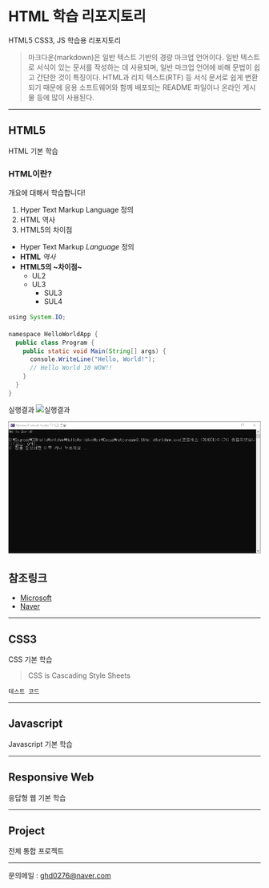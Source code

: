 # HTML 학습 리포지토리
HTML5 CSS3, JS 학습용 리포지토리

> 마크다운(markdown)은 일반 텍스트 기반의 경량 마크업 언어이다. 일반 텍스트로 서식이 있는 문서를 작성하는 데 사용되며, 일반 마크업 언어에 비해 문법이 쉽고 간단한 것이 특징이다. HTML과 리치 텍스트(RTF) 등 서식 문서로 쉽게 변환되기 때문에 응용 소프트웨어와 함께 배포되는 README 파일이나 온라인 게시물 등에 많이 사용된다.

-------------------------

## HTML5
HTML 기본 학습

### HTML이란?
개요에 대해서 학습합니다!
1. Hyper Text Markup Language 정의
2. HTML 역사
3. HTML5의 차이점

- Hyper Text Markup *Language* 정의
- __HTML__ _역사_
- **HTML5의 ~차이점~**
  - UL2
  - UL3
    - SUL3
    - SUL4
    
```java
using System.IO;

namespace HelloWorldApp {
  public class Program {
    public static void Main(String[] args) {
      console.WriteLine("Hello, World!");
      // Hello World 10 WOW!!
    }
  }
}
```
실행결과
![실행결과](https://github.com/ghd0276/StudyHtml/blob/main/ref_images/console_result.png "절대경로")

![실행결과](ref_images/console_result.png "상대경로")

참조링크
--------
- [Microsoft](https://www.microsoft.com)
- [Naver](https://www.naver.com)

-------------------

## CSS3
CSS 기본 학습

> CSS is Cascading Style Sheets

`테스트 코드`

-----------------

## Javascript
Javascript 기본 학습

----------------

## Responsive Web
응답형 웹 기본 학습

----------------

## Project
전체 통합 프로젝트

----------------------------
문의메일 : <ghd0276@naver.com>
